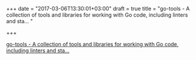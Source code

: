 +++
date = "2017-03-06T13:30:01+03:00"
draft = true
title = "go-tools - A collection of tools and libraries for working with Go code, including linters and sta... "

+++

<p><a href="https://t.co/hff6ji6gNB">go-tools - A collection of tools and libraries for working with Go code, including linters and sta... </a></p>
